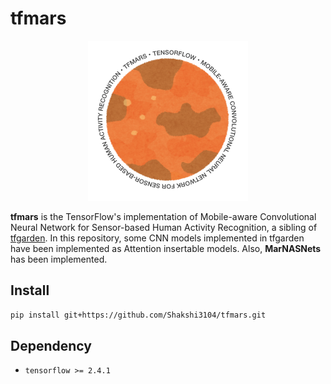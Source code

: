 # tfmars

<p align="center">
    <img src="tfmars-logo.PNG" width=256>
</p>

**tfmars** is the TensorFlow's implementation of Mobile-aware Convolutional Neural Network for Sensor-based Human Activity Recognition, a sibling of [tfgarden](https://github.com/Shakshi3104/tfgarden).
In this repository, some CNN models implemented in tfgarden have been implemented as Attention insertable models. 
Also, **MarNASNets** has been implemented.

## Install

```bash
pip install git+https://github.com/Shakshi3104/tfmars.git
```

## Dependency

- `tensorflow >= 2.4.1`